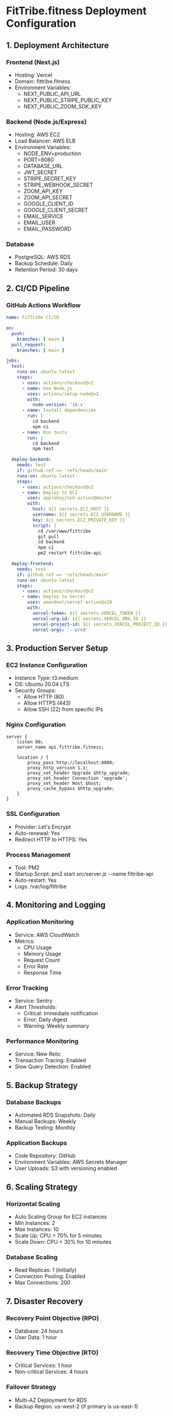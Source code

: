 # FitTribe.fitness Deployment Configuration

## 1. Deployment Architecture

### Frontend (Next.js)
- Hosting: Vercel
- Domain: fittribe.fitness
- Environment Variables:
  - NEXT_PUBLIC_API_URL
  - NEXT_PUBLIC_STRIPE_PUBLIC_KEY
  - NEXT_PUBLIC_ZOOM_SDK_KEY

### Backend (Node.js/Express)
- Hosting: AWS EC2
- Load Balancer: AWS ELB
- Environment Variables:
  - NODE_ENV=production
  - PORT=8080
  - DATABASE_URL
  - JWT_SECRET
  - STRIPE_SECRET_KEY
  - STRIPE_WEBHOOK_SECRET
  - ZOOM_API_KEY
  - ZOOM_API_SECRET
  - GOOGLE_CLIENT_ID
  - GOOGLE_CLIENT_SECRET
  - EMAIL_SERVICE
  - EMAIL_USER
  - EMAIL_PASSWORD

### Database
- PostgreSQL: AWS RDS
- Backup Schedule: Daily
- Retention Period: 30 days

## 2. CI/CD Pipeline

### GitHub Actions Workflow
```yaml
name: FitTribe CI/CD

on:
  push:
    branches: [ main ]
  pull_request:
    branches: [ main ]

jobs:
  test:
    runs-on: ubuntu-latest
    steps:
      - uses: actions/checkout@v2
      - name: Use Node.js
        uses: actions/setup-node@v2
        with:
          node-version: '16.x'
      - name: Install dependencies
        run: |
          cd backend
          npm ci
      - name: Run tests
        run: |
          cd backend
          npm test

  deploy-backend:
    needs: test
    if: github.ref == 'refs/heads/main'
    runs-on: ubuntu-latest
    steps:
      - uses: actions/checkout@v2
      - name: Deploy to EC2
        uses: appleboy/ssh-action@master
        with:
          host: ${{ secrets.EC2_HOST }}
          username: ${{ secrets.EC2_USERNAME }}
          key: ${{ secrets.EC2_PRIVATE_KEY }}
          script: |
            cd /var/www/fittribe
            git pull
            cd backend
            npm ci
            pm2 restart fittribe-api

  deploy-frontend:
    needs: test
    if: github.ref == 'refs/heads/main'
    runs-on: ubuntu-latest
    steps:
      - uses: actions/checkout@v2
      - name: Deploy to Vercel
        uses: amondnet/vercel-action@v20
        with:
          vercel-token: ${{ secrets.VERCEL_TOKEN }}
          vercel-org-id: ${{ secrets.VERCEL_ORG_ID }}
          vercel-project-id: ${{ secrets.VERCEL_PROJECT_ID }}
          vercel-args: '--prod'
```

## 3. Production Server Setup

### EC2 Instance Configuration
- Instance Type: t3.medium
- OS: Ubuntu 20.04 LTS
- Security Groups:
  - Allow HTTP (80)
  - Allow HTTPS (443)
  - Allow SSH (22) from specific IPs

### Nginx Configuration
```nginx
server {
    listen 80;
    server_name api.fittribe.fitness;
    
    location / {
        proxy_pass http://localhost:8080;
        proxy_http_version 1.1;
        proxy_set_header Upgrade $http_upgrade;
        proxy_set_header Connection 'upgrade';
        proxy_set_header Host $host;
        proxy_cache_bypass $http_upgrade;
    }
}
```

### SSL Configuration
- Provider: Let's Encrypt
- Auto-renewal: Yes
- Redirect HTTP to HTTPS: Yes

### Process Management
- Tool: PM2
- Startup Script: pm2 start src/server.js --name fittribe-api
- Auto-restart: Yes
- Logs: /var/log/fittribe

## 4. Monitoring and Logging

### Application Monitoring
- Service: AWS CloudWatch
- Metrics:
  - CPU Usage
  - Memory Usage
  - Request Count
  - Error Rate
  - Response Time

### Error Tracking
- Service: Sentry
- Alert Thresholds:
  - Critical: Immediate notification
  - Error: Daily digest
  - Warning: Weekly summary

### Performance Monitoring
- Service: New Relic
- Transaction Tracing: Enabled
- Slow Query Detection: Enabled

## 5. Backup Strategy

### Database Backups
- Automated RDS Snapshots: Daily
- Manual Backups: Weekly
- Backup Testing: Monthly

### Application Backups
- Code Repository: GitHub
- Environment Variables: AWS Secrets Manager
- User Uploads: S3 with versioning enabled

## 6. Scaling Strategy

### Horizontal Scaling
- Auto Scaling Group for EC2 instances
- Min Instances: 2
- Max Instances: 10
- Scale Up: CPU > 70% for 5 minutes
- Scale Down: CPU < 30% for 10 minutes

### Database Scaling
- Read Replicas: 1 (initially)
- Connection Pooling: Enabled
- Max Connections: 200

## 7. Disaster Recovery

### Recovery Point Objective (RPO)
- Database: 24 hours
- User Data: 1 hour

### Recovery Time Objective (RTO)
- Critical Services: 1 hour
- Non-critical Services: 4 hours

### Failover Strategy
- Multi-AZ Deployment for RDS
- Backup Region: us-west-2 (if primary is us-east-1)
